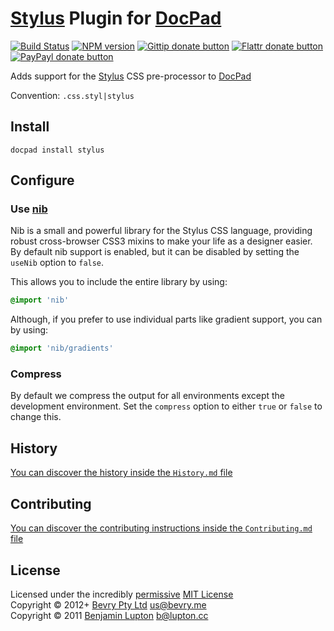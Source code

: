 # [Stylus](http://learnboost.github.com/stylus/) Plugin for [DocPad](http://docpad.org)

[![Build Status](https://secure.travis-ci.org/docpad/docpad-plugin-stylus.png?branch=master)](http://travis-ci.org/docpad/docpad-plugin-stylus "Check this project's build status on TravisCI")
[![NPM version](https://badge.fury.io/js/docpad-plugin-stylus.png)](https://npmjs.org/package/docpad-plugin-stylus "View this project on NPM")
[![Gittip donate button](http://badgr.co/gittip/docpad.png)](https://www.gittip.com/docpad/ "Donate weekly to this project using Gittip")
[![Flattr donate button](https://raw.github.com/balupton/flattr-buttons/master/badge-89x18.gif)](http://flattr.com/thing/344188/balupton-on-Flattr "Donate monthly to this project using Flattr")
[![PayPayl donate button](https://www.paypalobjects.com/en_AU/i/btn/btn_donate_SM.gif)](https://www.paypal.com/au/cgi-bin/webscr?cmd=_flow&SESSION=IHj3DG3oy_N9A9ZDIUnPksOi59v0i-EWDTunfmDrmU38Tuohg_xQTx0xcjq&dispatch=5885d80a13c0db1f8e263663d3faee8d14f86393d55a810282b64afed84968ec "Donate once-off to this project using Paypal")

Adds support for the [Stylus](http://learnboost.github.com/stylus/) CSS pre-processor to [DocPad](https://docpad.org)

Convention:  `.css.styl|stylus`


## Install

```
docpad install stylus
```


## Configure

### Use [nib](http://visionmedia.github.com/nib/)
Nib is a small and powerful library for the Stylus CSS language, providing robust cross-browser CSS3 mixins to make your life as a designer easier. By default nib support is enabled, but it can be disabled by setting the `useNib` option to `false`.

This allows you to include the entire library by using:
```css
@import 'nib'
```

Although, if you prefer to use individual parts like gradient support, you can by using:
```css
@import 'nib/gradients'
```

### Compress
By default we compress the output for all environments except the development environment. Set the `compress` option to either `true` or `false` to change this.


## History
[You can discover the history inside the `History.md` file](https://github.com/bevry/docpad-plugin-stylus/blob/master/History.md#files)


## Contributing
[You can discover the contributing instructions inside the `Contributing.md` file](https://github.com/bevry/docpad-plugin-stylus/blob/master/Contributing.md#files)


## License
Licensed under the incredibly [permissive](http://en.wikipedia.org/wiki/Permissive_free_software_licence) [MIT License](http://creativecommons.org/licenses/MIT/)
<br/>Copyright &copy; 2012+ [Bevry Pty Ltd](http://bevry.me) <us@bevry.me>
<br/>Copyright &copy; 2011 [Benjamin Lupton](http://balupton.com) <b@lupton.cc>
